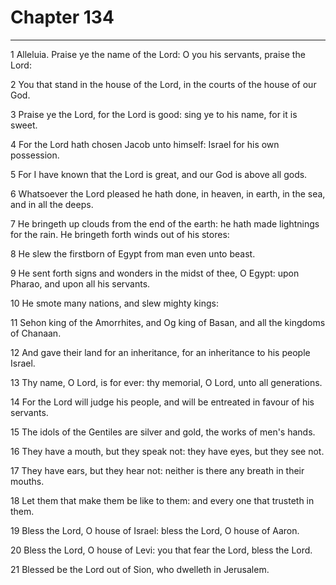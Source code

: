 # Chapter 134

***

1 Alleluia. Praise ye the name of the Lord: O you his servants, praise the Lord:

2 You that stand in the house of the Lord, in the courts of the house of our God.

3 Praise ye the Lord, for the Lord is good: sing ye to his name, for it is sweet.

4 For the Lord hath chosen Jacob unto himself: Israel for his own possession.

5 For I have known that the Lord is great, and our God is above all gods.

6 Whatsoever the Lord pleased he hath done, in heaven, in earth, in the sea, and in all the deeps.

7 He bringeth up clouds from the end of the earth: he hath made lightnings for the rain. He bringeth forth winds out of his stores:

8 He slew the firstborn of Egypt from man even unto beast.

9 He sent forth signs and wonders in the midst of thee, O Egypt: upon Pharao, and upon all his servants.

10 He smote many nations, and slew mighty kings:

11 Sehon king of the Amorrhites, and Og king of Basan, and all the kingdoms of Chanaan.

12 And gave their land for an inheritance, for an inheritance to his people Israel.

13 Thy name, O Lord, is for ever: thy memorial, O Lord, unto all generations.

14 For the Lord will judge his people, and will be entreated in favour of his servants.

15 The idols of the Gentiles are silver and gold, the works of men's hands.

16 They have a mouth, but they speak not: they have eyes, but they see not.

17 They have ears, but they hear not: neither is there any breath in their mouths.

18 Let them that make them be like to them: and every one that trusteth in them.

19 Bless the Lord, O house of Israel: bless the Lord, O house of Aaron.

20 Bless the Lord, O house of Levi: you that fear the Lord, bless the Lord.

21 Blessed be the Lord out of Sion, who dwelleth in Jerusalem.


